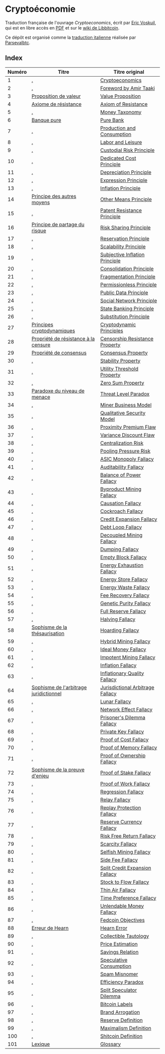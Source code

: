 Cryptoéconomie
==============

Traduction française de l'ouvrage *Cryptoeconomics*, écrit par [Eric Voskuil](https://twitter.com/evoskuil), qui est en libre accès en [PDF](https://voskuil.org/cryptoeconomics/cryptoeconomics.pdf) et sur le [wiki de Libbitcoin](https://github.com/libbitcoin/libbitcoin-system/wiki/Cryptoeconomics).

Ce dépôt est organisé comme la [traduction italienne](https://github.com/parsevalbtc/cryptoeconomics-IT-translation/) réalisée par [Parsevalbtc](https://twitter.com/parsevalbtc).

## Index

| Numéro | Titre                                                                           | Titre original                                                                                            |
| ------ | ------------------------------------------------------------------------------- | --------------------------------------------------------------------------------------------------------- |
| 1      | [.](chapters/ch001-cryptoeconomics.md)                                          | [Cryptoeconomics](https://github.com/libbitcoin/libbitcoin-system/wiki/Cryptoeconomics)                   |
| 2      | [.](chapters/ch002-foreword-by-amir-taaki.md)                                   | [Foreword by Amir Taaki](https://github.com/libbitcoin/libbitcoin-system/wiki/Foreword-by-Amir-Taaki)     |
| 3      | [Proposition de valeur](chapters/ch003-value-proposition.md)                    | [Value Proposition](https://github.com/libbitcoin/libbitcoin-system/wiki/Value-Proposition)               |
| 4      | [Axiome de résistance](chapters/ch004-axiom-of-resistance.md)                   | [Axiom of Resistance](https://github.com/libbitcoin/libbitcoin-system/wiki/Axiom-of-Resistance)           |
| 5      | [.](chapters/ch005-money-taxonomy.md)                                           | [Money Taxonomy](https://github.com/libbitcoin/libbitcoin-system/wiki/Money-Taxonomy)                     |
| 6      | [Banque pure](chapters/ch006-pure-bank.md)                                      | [Pure Bank](https://github.com/libbitcoin/libbitcoin-system/wiki/Pure-Bank)                               |
| 7      | [.](chapters/ch007-production-and-consumption.md)                               | [Production and Consumption](https://github.com/libbitcoin/libbitcoin-system/wiki/Production-and-Consumption) |
| 8      | [.](chapters/ch008-labor-and-leisure.md)                                        | [Labor and Leisure](https://github.com/libbitcoin/libbitcoin-system/wiki/Labor-and-Leisure)               |
| 9      | [.](chapters/ch009-custodial-risk-principle.md)                                 | [Custodial Risk Principle](https://github.com/libbitcoin/libbitcoin-system/wiki/Custodial-Risk-Principle) |
| 10     | [.](chapters/ch010-dedicated-cost-principle.md)                                 | [Dedicated Cost Principle](https://github.com/libbitcoin/libbitcoin-system/wiki/Dedicated-Cost-Principle) |
| 11     | [.](chapters/ch011-depreciation-principle.md)                                   | [Depreciation Principle](https://github.com/libbitcoin/libbitcoin-system/wiki/Depreciation-Principle)     |
| 12     | [.](chapters/ch012-expression-principle.md)                                     | [Expression Principle](https://github.com/libbitcoin/libbitcoin-system/wiki/Expression-Principle)         |
| 13     | [.](chapters/ch013-inflation-principle.md)                                      | [Inflation Principle](https://github.com/libbitcoin/libbitcoin-system/wiki/Inflation-Principle)           |
| 14     | [Principe des autres moyens](chapters/ch014-other-means-principle.md)           | [Other Means Principle](https://github.com/libbitcoin/libbitcoin-system/wiki/Other-Means-Principle)       |
| 15     | [.](chapters/ch015-patent-resistance-principle.md)                              | [Patent Resistance Principle](https://github.com/libbitcoin/libbitcoin-system/wiki/Patent-Resistance-Principle) |
| 16     | [Principe de partage du risque](chapters/ch016-risk-sharing-principle.md)       | [Risk Sharing Principle](https://github.com/libbitcoin/libbitcoin-system/wiki/Risk-Sharing-Principle)     |
| 17     | [.](chapters/ch017-reservation-principle.md)                                    | [Reservation Principle](https://github.com/libbitcoin/libbitcoin-system/wiki/Reservation-Principle)       |
| 18     | [.](chapters/ch018-scalability-principle.md)                                    | [Scalability Principle](https://github.com/libbitcoin/libbitcoin-system/wiki/Scalability-Principle)       |
| 19     | [.](chapters/ch019-subjective-inflation-principle.md)                           | [Subjective Inflation Principle](https://github.com/libbitcoin/libbitcoin-system/wiki/Subjective-Inflation-Principle) |
| 20     | [.](chapters/ch020-consolidation-principle.md)                                  | [Consolidation Principle](https://github.com/libbitcoin/libbitcoin-system/wiki/Consolidation-Principle)   |
| 21     | [.](chapters/ch021-fragmentation-principle.md)                                  | [Fragmentation Principle](https://github.com/libbitcoin/libbitcoin-system/wiki/Fragmentation-Principle)   |
| 22     | [.](chapters/ch022-permissionless-principle.md)                                 | [Permissionless Principle](https://github.com/libbitcoin/libbitcoin-system/wiki/Permissionless-Principle) |
| 23     | [.](chapters/ch023-public-data-principle.md)                                    | [Public Data Principle](https://github.com/libbitcoin/libbitcoin-system/wiki/Public-Data-Principle)       |
| 24     | [.](chapters/ch024-social-network-principle.md)                                 | [Social Network Principle](https://github.com/libbitcoin/libbitcoin-system/wiki/Social-Network-Principle) |
| 25     | [.](chapters/ch025-state-banking-principle.md)                                  | [State Banking Principle](https://github.com/libbitcoin/libbitcoin-system/wiki/State-Banking-Principle)   |
| 26     | [.](chapters/ch026-substitution-principle.md)                                   | [Substitution Principle](https://github.com/libbitcoin/libbitcoin-system/wiki/Substitution-Principle)     |
| 27     | [Principes cryptodynamiques](chapters/ch027-cryptodynamic-principles.md)        | [Cryptodynamic Principles](https://github.com/libbitcoin/libbitcoin-system/wiki/Cryptodynamic-Principles) |
| 28     | [Propriété de résistance à la censure](chapters/ch028-censorship-resistance-property.md) | [Censorship Resistance Property](https://github.com/libbitcoin/libbitcoin-system/wiki/Censorship-Resistance-Property) |
| 29     | [Propriété de consensus](chapters/ch029-consensus-property.md)                  | [Consensus Property](https://github.com/libbitcoin/libbitcoin-system/wiki/Consensus-Property)             |
| 30     | [.](chapters/ch030-stability-property.md)                                       | [Stability Property](https://github.com/libbitcoin/libbitcoin-system/wiki/Stability-Property)             |
| 31     | [.](chapters/ch031-utility-threshold-property.md)                               | [Utility Threshold Property](https://github.com/libbitcoin/libbitcoin-system/wiki/Utility-Threshold-Property) |
| 32     | [.](chapters/ch032-zero-sum-property.md)                                        | [Zero Sum Property](https://github.com/libbitcoin/libbitcoin-system/wiki/Zero-Sum-Property)               |
| 33     | [Paradoxe du niveau de menace](chapters/ch033-threat-level-paradox.md)          | [Threat Level Paradox](https://github.com/libbitcoin/libbitcoin-system/wiki/Threat-Level-Paradox)         |
| 34     | [.](chapters/ch034-miner-business-model.md)                                     | [Miner Business Model](https://github.com/libbitcoin/libbitcoin-system/wiki/Miner-Business-Model)         |
| 35     | [.](chapters/ch035-qualitative-security-model.md)                               | [Qualitative Security Model](https://github.com/libbitcoin/libbitcoin-system/wiki/Qualitative-Security-Model) |
| 36     | [.](chapters/ch036-proximity-premium-flaw.md)                                   | [Proximity Premium Flaw](https://github.com/libbitcoin/libbitcoin-system/wiki/Proximity-Premium-Flaw)     |
| 37     | [.](chapters/ch037-variance-discount-flaw.md)                                   | [Variance Discount Flaw](https://github.com/libbitcoin/libbitcoin-system/wiki/Variance-Discount-Flaw)     |
| 38     | [.](chapters/ch038-centralization-risk.md)                                      | [Centralization Risk](https://github.com/libbitcoin/libbitcoin-system/wiki/Centralization-Risk)           |
| 39     | [.](chapters/ch039-pooling-pressure-risk.md)                                    | [Pooling Pressure Risk](https://github.com/libbitcoin/libbitcoin-system/wiki/Pooling-Pressure-Risk)       |
| 40     | [.](chapters/ch040-asic-monopoly-fallacy.md)                                    | [ASIC Monopoly Fallacy](https://github.com/libbitcoin/libbitcoin-system/wiki/ASIC-Monopoly-Fallacy)       |
| 41     | [.](chapters/ch041-auditability-fallacy.md)                                     | [Auditability Fallacy](https://github.com/libbitcoin/libbitcoin-system/wiki/Auditability-Fallacy)         |
| 42     | [.](chapters/ch042-balance-of-power-fallacy.md)                                 | [Balance of Power Fallacy](https://github.com/libbitcoin/libbitcoin-system/wiki/Balance-of-Power-Fallacy) |
| 43     | [.](chapters/ch043-byproduct-mining-fallacy.md)                                 | [Byproduct Mining Fallacy](https://github.com/libbitcoin/libbitcoin-system/wiki/Byproduct-Mining-Fallacy) |
| 44     | [.](chapters/ch044-causation-fallacy.md)                                        | [Causation Fallacy](https://github.com/libbitcoin/libbitcoin-system/wiki/Causation-Fallacy)               |
| 45     | [.](chapters/ch045-cockroach-fallacy.md)                                        | [Cockroach Fallacy](https://github.com/libbitcoin/libbitcoin-system/wiki/Cockroach-Fallacy)               |
| 46     | [.](chapters/ch046-credit-expansion-fallacy.md)                                 | [Credit Expansion Fallacy](https://github.com/libbitcoin/libbitcoin-system/wiki/Credit-Expansion-Fallacy) |
| 47     | [.](chapters/ch047-debt-loop-fallacy.md)                                        | [Debt Loop Fallacy](https://github.com/libbitcoin/libbitcoin-system/wiki/Debt-Loop-Fallacy)               |
| 48     | [.](chapters/ch048-decoupled-mining-fallacy.md)                                 | [Decoupled Mining Fallacy](https://github.com/libbitcoin/libbitcoin-system/wiki/Decoupled-Mining-Fallacy) |
| 49     | [.](chapters/ch049-dumping-fallacy.md)                                          | [Dumping Fallacy](https://github.com/libbitcoin/libbitcoin-system/wiki/Dumping-Fallacy)                   |
| 50     | [.](chapters/ch050-empty-block-fallacy.md)                                      | [Empty Block Fallacy](https://github.com/libbitcoin/libbitcoin-system/wiki/Empty-Block-Fallacy)           |
| 51     | [.](chapters/ch051-energy-exhaustion-fallacy.md)                                | [Energy Exhaustion Fallacy](https://github.com/libbitcoin/libbitcoin-system/wiki/Energy-Exhaustion-Fallacy) |
| 52     | [.](chapters/ch052-energy-store-fallacy.md)                                     | [Energy Store Fallacy](https://github.com/libbitcoin/libbitcoin-system/wiki/Energy-Store-Fallacy)         |
| 53     | [.](chapters/ch053-energy-waste-fallacy.md)                                     | [Energy Waste Fallacy](https://github.com/libbitcoin/libbitcoin-system/wiki/Energy-Waste-Fallacy)         |
| 54     | [.](chapters/ch054-fee-recovery-fallacy.md)                                     | [Fee Recovery Fallacy](https://github.com/libbitcoin/libbitcoin-system/wiki/Fee-Recovery-Fallacy)         |
| 55     | [.](chapters/ch055-genetic-purity-fallacy.md)                                   | [Genetic Purity Fallacy](https://github.com/libbitcoin/libbitcoin-system/wiki/Genetic-Purity-Fallacy)     |
| 56     | [.](chapters/ch056-full-reserve-fallacy.md)                                     | [Full Reserve Fallacy](https://github.com/libbitcoin/libbitcoin-system/wiki/Full-Reserve-Fallacy)         |
| 57     | [.](chapters/ch057-halving-fallacy.md)                                          | [Halving Fallacy](https://github.com/libbitcoin/libbitcoin-system/wiki/Halving-Fallacy)                   |
| 58     | [Sophisme de la thésaurisation](chapters/ch058-hoarding-fallacy.md)             | [Hoarding Fallacy](https://github.com/libbitcoin/libbitcoin-system/wiki/Hoarding-Fallacy)                 |
| 59     | [.](chapters/ch059-hybrid-mining-fallacy.md)                                    | [Hybrid Mining Fallacy](https://github.com/libbitcoin/libbitcoin-system/wiki/Hybrid-Mining-Fallacy)       |
| 60     | [.](chapters/ch060-ideal-money-fallacy.md)                                      | [Ideal Money Fallacy](https://github.com/libbitcoin/libbitcoin-system/wiki/Ideal-Money-Fallacy)           |
| 61     | [.](chapters/ch061-impotent-mining-fallacy.md)                                  | [Impotent Mining Fallacy](https://github.com/libbitcoin/libbitcoin-system/wiki/Impotent-Mining-Fallacy)   |
| 62     | [.](chapters/ch062-inflation-fallacy.md)                                        | [Inflation Fallacy](https://github.com/libbitcoin/libbitcoin-system/wiki/Inflation-Fallacy)               |
| 63     | [.](chapters/ch063-inflationary-quality-fallacy.md)                             | [Inflationary Quality Fallacy](https://github.com/libbitcoin/libbitcoin-system/wiki/Inflationary-Quality-Fallacy) |
| 64     | [Sophisme de l'arbitrage juridictionnel](chapters/ch064-jurisdictional-arbitrage-fallacy.md) | [Jurisdictional Arbitrage Fallacy](https://github.com/libbitcoin/libbitcoin-system/wiki/Jurisdictional-Arbitrage-Fallacy) |
| 65     | [.](chapters/ch065-lunar-fallacy.md)                                            | [Lunar Fallacy](https://github.com/libbitcoin/libbitcoin-system/wiki/Lunar-Fallacy)                       |
| 66     | [.](chapters/ch066-network-effect-fallacy.md)                                   | [Network Effect Fallacy](https://github.com/libbitcoin/libbitcoin-system/wiki/Network-Effect-Fallacy)     |
| 67     | [.](chapters/ch067-prisoners-dilemma-fallacy.md)                                | [Prisoner's Dilemma Fallacy](https://github.com/libbitcoin/libbitcoin-system/wiki/Prisoner's-Dilemma-Fallacy) |
| 68     | [.](chapters/ch068-private-key-fallacy.md)                                      | [Private Key Fallacy](https://github.com/libbitcoin/libbitcoin-system/wiki/Private-Key-Fallacy)           |
| 69     | [.](chapters/ch069-proof-of-cost-fallacy.md)                                    | [Proof of Cost Fallacy](https://github.com/libbitcoin/libbitcoin-system/wiki/Proof-of-Cost-Fallacy)       |
| 70     | [.](chapters/ch070-proof-of-memory-fallacy.md)                                  | [Proof of Memory Fallacy](https://github.com/libbitcoin/libbitcoin-system/wiki/Proof-of-Memory-Fallacy)   |
| 71     | [.](chapters/ch071-proof-of-ownership-fallacy.md)                               | [Proof of Ownership Fallacy](https://github.com/libbitcoin/libbitcoin-system/wiki/Proof-of-Ownership-Fallacy) |
| 72     | [Sophisme de la preuve d'enjeu](chapters/ch072-proof-of-stake-fallacy.md)       | [Proof of Stake Fallacy](https://github.com/libbitcoin/libbitcoin-system/wiki/Proof-of-Stake-Fallacy)     |
| 73     | [.](chapters/ch073-proof-of-work-fallacy.md)                                    | [Proof of Work Fallacy](https://github.com/libbitcoin/libbitcoin-system/wiki/Proof-of-Work-Fallacy)       |
| 74     | [.](chapters/ch074-regression-fallacy.md)                                       | [Regression Fallacy](https://github.com/libbitcoin/libbitcoin-system/wiki/Regression-Fallacy)             |
| 75     | [.](chapters/ch075-relay-fallacy.md)                                            | [Relay Fallacy](https://github.com/libbitcoin/libbitcoin-system/wiki/Relay-Fallacy)                       |
| 76     | [.](chapters/ch076-replay-protection-fallacy.md)                                | [Replay Protection Fallacy](https://github.com/libbitcoin/libbitcoin-system/wiki/Replay-Protection-Fallacy) |
| 77     | [.](chapters/ch077-reserve-currency-fallacy.md)                                 | [Reserve Currency Fallacy](https://github.com/libbitcoin/libbitcoin-system/wiki/Reserve-Currency-Fallacy) |
| 78     | [.](chapters/ch078-risk-free-return-fallacy.md)                                 | [Risk Free Return Fallacy](https://github.com/libbitcoin/libbitcoin-system/wiki/Risk-Free-Return-Fallacy) |
| 79     | [.](chapters/ch079-scarcity-fallacy.md)                                         | [Scarcity Fallacy](https://github.com/libbitcoin/libbitcoin-system/wiki/Scarcity-Fallacy)                 |
| 80     | [.](chapters/ch080-selfish-mining-fallacy.md)                                   | [Selfish Mining Fallacy](https://github.com/libbitcoin/libbitcoin-system/wiki/Selfish-Mining-Fallacy)     |
| 81     | [.](chapters/ch081-side-fee-fallacy.md)                                         | [Side Fee Fallacy](https://github.com/libbitcoin/libbitcoin-system/wiki/Side-Fee-Fallacy)                 |
| 82     | [.](chapters/ch082-split-credit-expansion-fallacy.md)                           | [Split Credit Expansion Fallacy](https://github.com/libbitcoin/libbitcoin-system/wiki/Split-Credit-Expansion-Fallacy) |
| 83     | [.](chapters/ch083-stock-to-flow-fallacy.md)                                    | [Stock to Flow Fallacy](https://github.com/libbitcoin/libbitcoin-system/wiki/Stock-to-Flow-Fallacy)       |
| 84     | [.](chapters/ch084-thin-air-fallacy.md)                                         | [Thin Air Fallacy](https://github.com/libbitcoin/libbitcoin-system/wiki/Thin-Air-Fallacy)                 |
| 85     | [.](chapters/ch085-time-preference-fallacy.md)                                  | [Time Preference Fallacy](https://github.com/libbitcoin/libbitcoin-system/wiki/Time-Preference-Fallacy)   |
| 86     | [.](chapters/ch086-unlendable-money-fallacy.md)                                 | [Unlendable Money Fallacy](https://github.com/libbitcoin/libbitcoin-system/wiki/Unlendable-Money-Fallacy) |
| 87     | [.](chapters/ch087-fedcoin-objectives.md)                                       | [Fedcoin Objectives](https://github.com/libbitcoin/libbitcoin-system/wiki/Fedcoin-Objectives)             |
| 88     | [Erreur de Hearn](chapters/ch088-hearn-error.md)                                | [Hearn Error](https://github.com/libbitcoin/libbitcoin-system/wiki/Hearn-Error)                           |
| 89     | [.](chapters/ch089-collectible-tautology.md)                                    | [Collectible Tautology](https://github.com/libbitcoin/libbitcoin-system/wiki/Hearn-Error)                 |
| 90     | [.](chapters/ch090-price-estimation.md)                                         | [Price Estimation](https://github.com/libbitcoin/libbitcoin-system/wiki/Price-Estimation)                 |
| 91     | [.](chapters/ch091-saving-relation.md)                                          | [Savings Relation](https://github.com/libbitcoin/libbitcoin-system/wiki/Savings-Relation)                 |
| 92     | [.](chapters/ch092-speculative-consumption.md)                                  | [Speculative Consumption](https://github.com/libbitcoin/libbitcoin-system/wiki/Speculative-Consumption)   |
| 93     | [.](chapters/ch093-spam-misnomer.md)                                            | [Spam Misnomer](https://github.com/libbitcoin/libbitcoin-system/wiki/Spam-Misnomer)                       |
| 94     | [.](chapters/ch094-efficiency-paradox.md)                                       | [Efficiency Paradox](https://github.com/libbitcoin/libbitcoin-system/wiki/Efficiency-Paradox)             |
| 95     | [.](chapters/ch095-split-speculator-dilemma.md)                                 | [Split Speculator Dilemma](https://github.com/libbitcoin/libbitcoin-system/wiki/Split-Speculator-Dilemma) |
| 96     | [.](chapters/ch096-bitcoin-labels.md)                                           | [Bitcoin Labels](https://github.com/libbitcoin/libbitcoin-system/wiki/Bitcoin-Labels)                     |
| 97     | [.](chapters/ch097-brand-arrogation.md)                                         | [Brand Arrogation](https://github.com/libbitcoin/libbitcoin-system/wiki/Brand-Arrogation)                 |
| 98     | [.](chapters/ch098-reserve-definition.md)                                       | [Reserve Definition](https://github.com/libbitcoin/libbitcoin-system/wiki/Reserve-Definition)             |
| 99     | [.](chapters/ch099-maximalism-definition.md)                                    | [Maximalism Definition](https://github.com/libbitcoin/libbitcoin-system/wiki/Maximalism-Definition)       |
| 100    | [.](chapters/ch100-shitcoin-definition.md)                                      | [Shitcoin Definition](https://github.com/libbitcoin/libbitcoin-system/wiki/Shitcoin-Definition)           |
| 101    | [Lexique](chapters/ch101-glossary.md)                                           | [Glossary](https://github.com/libbitcoin/libbitcoin-system/wiki/Glossary)                                 |
